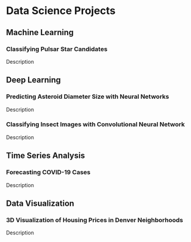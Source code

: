 # Data Science Projects


## Machine Learning

### Classifying Pulsar Star Candidates
Description


## Deep Learning

### Predicting Asteroid Diameter Size with Neural Networks
Description

### Classifying Insect Images with Convolutional Neural Network
Description


## Time Series Analysis

### Forecasting COVID-19 Cases
Description


## Data Visualization

### 3D Visualization of Housing Prices in Denver Neighborhoods
Description



